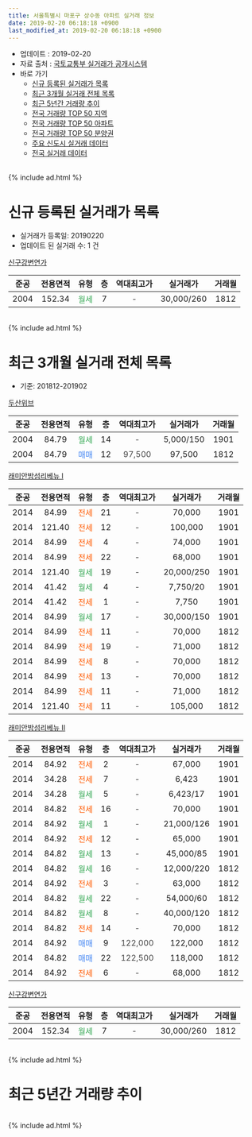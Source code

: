 ```yaml
---
title: 서울특별시 마포구 상수동 아파트 실거래 정보
date: 2019-02-20 06:18:18 +0900
last_modified_at: 2019-02-20 06:18:18 +0900
---
```


* 업데이트 : 2019-02-20
* 자료 출처 : [국토교통부 실거래가 공개시스템](http://rt.molit.go.kr)
* 바로 가기
    * [신규 등록된 실거래가 목록](#신규-등록된-실거래가-목록)
    * [최근 3개월 실거래 전체 목록](#최근-3개월-실거래-전체-목록)
    * [최근 5년간 거래량 추이](#최근-5년간-거래량-추이)
    * [전국 거래량 TOP 50 지역](https://inasie.github.io/apt-trade-info/최근-3개월-전국에서-가장-거래가-많이-발생한-지역)
    * [전국 거래량 TOP 50 아파트](https://inasie.github.io/apt-trade-info/최근-3개월-전국에서-가장-거래가-많이-발생한-아파트)
    * [전국 거래량 TOP 50 분양권](https://inasie.github.io/apt-trade-info/최근-3개월-전국에서-가장-거래가-많이-발생한-분양권)
    * [주요 신도시 실거래 데이터](https://inasie.github.io/apt-trade-info/주요-신도시)
    * [전국 실거래 데이터](https://inasie.github.io/apt-trade-info/전국)
<br>
{% include ad.html %}
<br>

# 신규 등록된 실거래가 목록
* 실거래가 등록일: 20190220
* 업데이트 된 실거래 수: 1 건


[신구강변연가](https://search.naver.com/search.naver?query=%EC%84%9C%EC%9A%B8%ED%8A%B9%EB%B3%84%EC%8B%9C+%EB%A7%88%ED%8F%AC%EA%B5%AC+%EC%83%81%EC%88%98%EB%8F%99+%EC%8B%A0%EA%B5%AC%EA%B0%95%EB%B3%80%EC%97%B0%EA%B0%80)

|준공|전용면적|유형|층|역대최고가|실거래가|거래월|
|:---:|:---:|:---:|:---:|:---:|:---:|:---:|
|2004|152.34|<span style="color:#34a853">월세</span>|7|<span style="color:#444444">-</span>|30,000/260|1812|


<br>
{% include ad.html %}
<br>

# 최근 3개월 실거래 전체 목록
* 기준: 201812-201902


[두산위브](https://search.naver.com/search.naver?query=%EC%84%9C%EC%9A%B8%ED%8A%B9%EB%B3%84%EC%8B%9C+%EB%A7%88%ED%8F%AC%EA%B5%AC+%EC%83%81%EC%88%98%EB%8F%99+%EB%91%90%EC%82%B0%EC%9C%84%EB%B8%8C)

|준공|전용면적|유형|층|역대최고가|실거래가|거래월|
|:---:|:---:|:---:|:---:|:---:|:---:|:---:|
|2004|84.79|<span style="color:#34a853">월세</span>|14|<span style="color:#444444">-</span>|5,000/150|1901|
|2004|84.79|<span style="color:#4285f3">매매</span>|12|<span style="color:#444444">97,500</span>|97,500|1812|

[래미안밤섬리베뉴 Ⅰ](https://search.naver.com/search.naver?query=%EC%84%9C%EC%9A%B8%ED%8A%B9%EB%B3%84%EC%8B%9C+%EB%A7%88%ED%8F%AC%EA%B5%AC+%EC%83%81%EC%88%98%EB%8F%99+%EB%9E%98%EB%AF%B8%EC%95%88%EB%B0%A4%EC%84%AC%EB%A6%AC%EB%B2%A0%EB%89%B4+%E2%85%A0)

|준공|전용면적|유형|층|역대최고가|실거래가|거래월|
|:---:|:---:|:---:|:---:|:---:|:---:|:---:|
|2014|84.99|<span style="color:#ff5a00">전세</span>|21|<span style="color:#444444">-</span>|70,000|1901|
|2014|121.40|<span style="color:#ff5a00">전세</span>|12|<span style="color:#444444">-</span>|100,000|1901|
|2014|84.99|<span style="color:#ff5a00">전세</span>|4|<span style="color:#444444">-</span>|74,000|1901|
|2014|84.99|<span style="color:#ff5a00">전세</span>|22|<span style="color:#444444">-</span>|68,000|1901|
|2014|121.40|<span style="color:#34a853">월세</span>|19|<span style="color:#444444">-</span>|20,000/250|1901|
|2014|41.42|<span style="color:#34a853">월세</span>|4|<span style="color:#444444">-</span>|7,750/20|1901|
|2014|41.42|<span style="color:#ff5a00">전세</span>|1|<span style="color:#444444">-</span>|7,750|1901|
|2014|84.99|<span style="color:#34a853">월세</span>|17|<span style="color:#444444">-</span>|30,000/150|1901|
|2014|84.99|<span style="color:#ff5a00">전세</span>|11|<span style="color:#444444">-</span>|70,000|1812|
|2014|84.99|<span style="color:#ff5a00">전세</span>|19|<span style="color:#444444">-</span>|71,000|1812|
|2014|84.99|<span style="color:#ff5a00">전세</span>|8|<span style="color:#444444">-</span>|70,000|1812|
|2014|84.99|<span style="color:#ff5a00">전세</span>|13|<span style="color:#444444">-</span>|70,000|1812|
|2014|84.99|<span style="color:#ff5a00">전세</span>|11|<span style="color:#444444">-</span>|71,000|1812|
|2014|121.40|<span style="color:#ff5a00">전세</span>|11|<span style="color:#444444">-</span>|105,000|1812|

[래미안밤섬리베뉴 Ⅱ](https://search.naver.com/search.naver?query=%EC%84%9C%EC%9A%B8%ED%8A%B9%EB%B3%84%EC%8B%9C+%EB%A7%88%ED%8F%AC%EA%B5%AC+%EC%83%81%EC%88%98%EB%8F%99+%EB%9E%98%EB%AF%B8%EC%95%88%EB%B0%A4%EC%84%AC%EB%A6%AC%EB%B2%A0%EB%89%B4+%E2%85%A1)

|준공|전용면적|유형|층|역대최고가|실거래가|거래월|
|:---:|:---:|:---:|:---:|:---:|:---:|:---:|
|2014|84.92|<span style="color:#ff5a00">전세</span>|2|<span style="color:#444444">-</span>|67,000|1901|
|2014|34.28|<span style="color:#ff5a00">전세</span>|7|<span style="color:#444444">-</span>|6,423|1901|
|2014|34.28|<span style="color:#34a853">월세</span>|5|<span style="color:#444444">-</span>|6,423/17|1901|
|2014|84.82|<span style="color:#ff5a00">전세</span>|16|<span style="color:#444444">-</span>|70,000|1901|
|2014|84.92|<span style="color:#34a853">월세</span>|1|<span style="color:#444444">-</span>|21,000/126|1901|
|2014|84.92|<span style="color:#ff5a00">전세</span>|12|<span style="color:#444444">-</span>|65,000|1901|
|2014|84.82|<span style="color:#34a853">월세</span>|13|<span style="color:#444444">-</span>|45,000/85|1901|
|2014|84.82|<span style="color:#34a853">월세</span>|16|<span style="color:#444444">-</span>|12,000/220|1812|
|2014|84.92|<span style="color:#ff5a00">전세</span>|3|<span style="color:#444444">-</span>|63,000|1812|
|2014|84.82|<span style="color:#34a853">월세</span>|22|<span style="color:#444444">-</span>|54,000/60|1812|
|2014|84.82|<span style="color:#34a853">월세</span>|8|<span style="color:#444444">-</span>|40,000/120|1812|
|2014|84.82|<span style="color:#ff5a00">전세</span>|14|<span style="color:#444444">-</span>|70,000|1812|
|2014|84.92|<span style="color:#4285f3">매매</span>|9|<span style="color:#444444">122,000</span>|122,000|1812|
|2014|84.82|<span style="color:#4285f3">매매</span>|22|<span style="color:#444444">122,500</span>|118,000|1812|
|2014|84.92|<span style="color:#ff5a00">전세</span>|6|<span style="color:#444444">-</span>|68,000|1812|

[신구강변연가](https://search.naver.com/search.naver?query=%EC%84%9C%EC%9A%B8%ED%8A%B9%EB%B3%84%EC%8B%9C+%EB%A7%88%ED%8F%AC%EA%B5%AC+%EC%83%81%EC%88%98%EB%8F%99+%EC%8B%A0%EA%B5%AC%EA%B0%95%EB%B3%80%EC%97%B0%EA%B0%80)

|준공|전용면적|유형|층|역대최고가|실거래가|거래월|
|:---:|:---:|:---:|:---:|:---:|:---:|:---:|
|2004|152.34|<span style="color:#34a853">월세</span>|7|<span style="color:#444444">-</span>|30,000/260|1812|


<br>
{% include ad.html %}
<br>

# 최근 5년간 거래량 추이


<div style="width:100%;">
    <canvas id="deal_progress" height="200"></canvas>
</div>

<script>
new Chart(document.getElementById("deal_progress"), {
    type: 'line',
    data: {
        labels: ['201402','201403','201404','201405','201406','201407','201408','201409','201410','201411','201412','201501','201502','201503','201504','201505','201506','201507','201508','201509','201510','201511','201512','201601','201602','201603','201604','201605','201606','201607','201608','201609','201610','201611','201612','201701','201702','201703','201704','201705','201706','201707','201708','201709','201710','201711','201712','201801','201802','201803','201804','201805','201806','201807','201808','201809','201810','201811','201812','201901','201902'],
        datasets: [{
            label: '매매',
            pointRadius: 1,
            data: [1, 1, 1, 1, 1, 1, 4, 1, 2, 2, 4, 5, 6, 9, 9, 4, 8, 6, 6, 5, 8, 7, 3, 3, 2, 4, 3, 4, 10, 10, 11, 19, 14, 8, 3, 2, 6, 5, 10, 13, 18, 12, 2, 6, 4, 5, 9, 11, 6, 3, 2, 1, 1, 2, 19, 3, 1, 1, 3, 0, 0],
            borderColor: "rgba(255, 201, 14, 1)",
            backgroundColor: "rgba(255, 201, 14, 0.5)",
            fill: false,
            lineTension: 0
        },{
            label: '전월세',
            pointRadius: 1,
            data: [6, 4, 3, 1, 3, 6, 17, 10, 24, 76, 53, 15, 12, 7, 6, 7, 2, 4, 3, 3, 2, 3, 6, 7, 4, 11, 4, 10, 8, 3, 10, 18, 19, 19, 25, 21, 20, 10, 7, 8, 7, 9, 4, 15, 2, 10, 6, 11, 9, 8, 4, 4, 3, 7, 6, 9, 14, 16, 13, 16, 0],
            borderColor: "rgba(0, 141, 185, 1)",
            backgroundColor: "rgba(0, 141, 185, 0.5)",
            fill: false,
            lineTension: 0
        }
        ]
    },
    options: {
        responsive: true,
        title: {
            display: false
        },
        tooltips: {
            mode: 'index',
            intersect: false
        },
        hover: {
            mode: 'nearest',
            intersect: true
        },
        scales: {
            xAxes: [{
                display: true,
                scaleLabel: {
                    display: true,
                    labelString: '년/월'
                }
            }],
            yAxes: [{
                display: true,
                ticks: {
                    suggestedMin: 0,
                },
                scaleLabel: {
                    display: true,
                    labelString: '실거래 수'
                }
            }]
        }
    }
});

</script>


<br>
{% include ad.html %}
<br>

